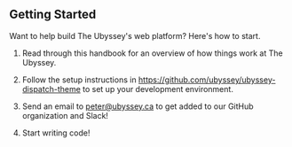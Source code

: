 ## Getting Started

Want to help build The Ubyssey's web platform? Here's how to start.

1. Read through this handbook for an overview of how things work at The Ubyssey.

2. Follow the setup instructions in https://github.com/ubyssey/ubyssey-dispatch-theme to set up your development environment.

3. Send an email to peter@ubyssey.ca to get added to our GitHub organization and Slack!

4. Start writing code!
